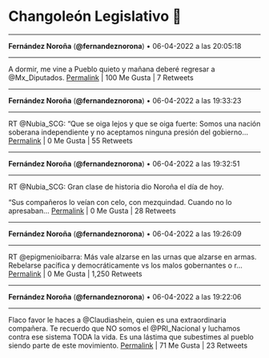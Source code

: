 # Changoleón Legislativo 🙈
*****
**Fernández Noroña** (**@fernandeznorona**) • 06-04-2022 a las 20:05:18
*****
A dormir, me vine a Pueblo quieto y mañana deberé regresar a @Mx_Diputados.
[Permalink](https://twitter.com/fernandeznorona/status/1511918012248600580) | 100 Me Gusta | 7 Retweets
*****
**Fernández Noroña** (**@fernandeznorona**) • 06-04-2022 a las 19:33:23
*****
RT @Nubia_SCG: “Que se oiga lejos y que se oiga fuerte: Somos una nación soberana independiente y no aceptamos ninguna presión del gobierno…
[Permalink](https://twitter.com/fernandeznorona/status/1511909977291644930) | 0 Me Gusta | 55 Retweets
*****
**Fernández Noroña** (**@fernandeznorona**) • 06-04-2022 a las 19:32:51
*****
RT @Nubia_SCG: Gran clase de historia dio Noroña el día de hoy.


“Sus compañeros lo veían con celo, con mezquindad. Cuando no lo apresaban…
[Permalink](https://twitter.com/fernandeznorona/status/1511909846324494341) | 0 Me Gusta | 28 Retweets
*****
**Fernández Noroña** (**@fernandeznorona**) • 06-04-2022 a las 19:26:09
*****
RT @epigmenioibarra: Más vale alzarse en las urnas que alzarse en armas. Rebelarse pacífica y democráticamente vs los malos gobernantes o r…
[Permalink](https://twitter.com/fernandeznorona/status/1511908159522320388) | 0 Me Gusta | 1,250 Retweets
*****
**Fernández Noroña** (**@fernandeznorona**) • 06-04-2022 a las 19:22:06
*****
Flaco favor le haces a @Claudiashein, quien es una extraordinaria compañera. Te recuerdo que NO somos el @PRI_Nacional y luchamos contra ese sistema TODA la vida. Es una lástima que subestimes al pueblo siendo parte de este movimiento.
[Permalink](https://twitter.com/fernandeznorona/status/1511907140910428165) | 71 Me Gusta | 23 Retweets